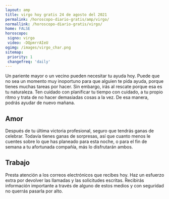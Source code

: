 ```yaml
---
layout: amp
title: virgo hoy gratis 24 de agosto del 2021 
permalink: /horoscopo-diario-gratis/amp/virgo/
normallink: /horoscopo-diario-gratis/virgo/
home: FALSE
horoscopo:
 signo: virgo
 video: -DQpmrrAIeU
ogimg: /images/virgo_char.png
sitemap:
 priority: 1
 changefreq: 'daily'
---
```



Un pariente mayor o un vecino pueden necesitar tu ayuda hoy. Puede que no sea un momento muy inoportuno para que alguien te pida ayuda, porque tienes muchas tareas por hacer. Sin embargo, irás al rescate porque esa es tu naturaleza. Ten cuidado con planificar tu tiempo con cuidado, a tu propio ritmo y trata de no hacer demasiadas cosas a la vez. De esa manera, podrás ayudar de nuevo mañana.

## Amor

Después de tu última victoria profesional, seguro que tendrás ganas de celebrar. Todavía tienes ganas de sorpresas, así que cuanto menos le cuentes sobre lo que has planeado para esta noche, o para el fin de semana a tu afortunada compañía, más lo disfrutarán ambos.

## Trabajo

Presta atención a los correos electrónicos que recibes hoy. Haz un esfuerzo extra por devolver las llamadas y las solicitudes escritas. Recibirás información importante a través de alguno de estos medios y con seguridad no querrás pasarla por alto.